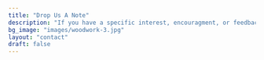 ```yaml
---
title: "Drop Us A Note"
description: "If you have a specific interest, encouragment, or feedback, we'd love to hear from you."
bg_image: "images/woodwork-3.jpg"
layout: "contact"
draft: false
---
```

